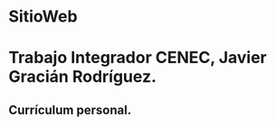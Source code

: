 # SitioWeb
# Trabajo Integrador CENEC, Javier Gracián Rodríguez.
 
 
## Currículum personal.


[Borradores]: https://github.com/Javi-GR/Trabajo_Integrador/tree/main/Borradores
